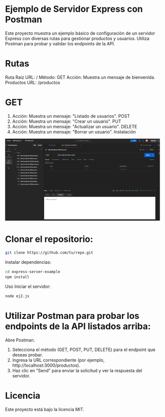 # Ejemplo de Servidor Express con Postman
Este proyecto muestra un ejemplo básico de configuración de un servidor Express con diversas rutas para gestionar productos y usuarios. Utiliza Postman para probar y validar los endpoints de la API.

# Rutas
Ruta Raíz
URL: /
Método: GET
Acción: Muestra un mensaje de bienvenida.
Productos
URL: /productos


# GET
1. Acción: Muestra un mensaje: "Listado de usuarios".
POST
2. Acción: Muestra un mensaje: "Crear un usuario".
PUT
3. Acción: Muestra un mensaje: "Actualizar un usuario".
DELETE
4. Acción: Muestra un mensaje: "Borrar un usuario".
Instalación

![Descripción de la imagen](https://github.com/VictoriaPashkouskaya/VictoriaPashkouskaya/blob/main/Captura%20de%20pantalla%202024-06-17%20134107.png)

# Clonar el repositorio:

````bash
git clone https://github.com/tu/repo.git
````
Instalar dependencias:

```` bash
cd express-server-example
npm install
````
Uso
Iniciar el servidor:

```` bash
node ej2.js
 ````
# Utilizar Postman para probar los endpoints de la API listados arriba:

Abre Postman.
1. Selecciona el método (GET, POST, PUT, DELETE) para el endpoint que deseas probar.
2. Ingresa la URL correspondiente (por ejemplo, http://localhost:3000/productos).
3. Haz clic en "Send" para enviar la solicitud y ver la respuesta del servidor.

# Licencia
Este proyecto está bajo la licencia MIT.
